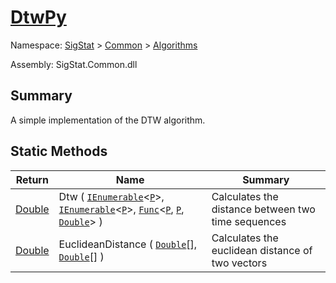 # [DtwPy](./DtwPy.md)

Namespace: [SigStat]() > [Common]() > [Algorithms]()

Assembly: SigStat.Common.dll

## Summary
A simple implementation of the DTW algorithm.

## Static Methods

| Return | Name | Summary | 
| --- | --- | --- | 
| [Double](https://docs.microsoft.com/en-us/dotnet/api/System.Double) | Dtw ( [`IEnumerable`](./DtwPy.md)\<[`P`](./DtwPy.md)>, [`IEnumerable`](./DtwPy.md)\<[`P`](./DtwPy.md)>, [`Func`](./DtwPy.md)\<[`P`](./DtwPy.md), [`P`](./DtwPy.md), [`Double`](https://docs.microsoft.com/en-us/dotnet/api/System.Double)> ) | Calculates the distance between two time sequences | 
| [Double](https://docs.microsoft.com/en-us/dotnet/api/System.Double) | EuclideanDistance ( [`Double`](https://docs.microsoft.com/en-us/dotnet/api/System.Double)[], [`Double`](https://docs.microsoft.com/en-us/dotnet/api/System.Double)[] ) | Calculates the euclidean distance of two vectors | 


